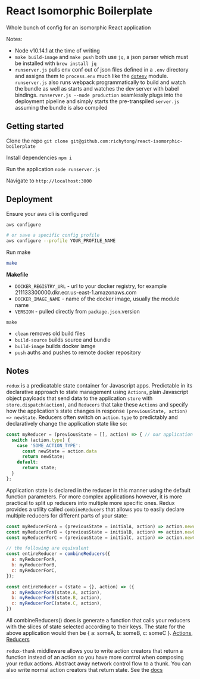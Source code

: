# React Isomorphic Boilerplate
Whole bunch of config for an isomorphic React application

Notes:
  - Node v10.14.1 at the time of writing
  - `make build-image` and `make push` both use `jq`, a json parser which must be installed with `brew install jq`
  - `runserver.js` pulls env conf out of json files defined in a `.env` directory and assigns them to `process.env` much like the [`dotenv`](https://github.com/motdotla/dotenv/blob/master/lib/main.js#L89) module. `runserver.js` also runs webpack programmatically to build and watch the bundle as well as starts and watches the dev server with babel bindings. `runserver.js --mode production` seamlessly plugs into the deployment pipeline and simply starts the pre-transpiled `server.js` assuming the bundle is also compiled

## Getting started
Clone the repo `git clone git@github.com:richytong/react-isomorphic-boilerplate`

Install dependencies `npm i`

Run the application `node runserver.js`

Navigate to `http://localhost:3000`

## Deployment
Ensure your aws cli is configured
```bash
aws configure

# or save a specific config profile
aws configure --profile YOUR_PROFILE_NAME
```

Run make
```bash
make
```

<b>Makefile</b>
- `DOCKER_REGISTRY_URL` - url to your docker registry, for example 211133300000.dkr.ecr.us-east-1.amazonaws.com
- `DOCKER_IMAGE_NAME` - name of the docker image, usually the module name
- `VERSION` - pulled directly from `package.json`.version

`make`
  - `clean` removes old build files
  - `build-source` builds source and bundle
  - `build-image` builds docker iamge
  - `push` auths and pushes to remote docker repository

## Notes
`redux` is a predicatable state container for Javascript apps. Predictable in its declarative approach to state management using `Actions`, plain Javascript object payloads that send data to the application `store` with `store.dispatch(action)`, and `Reducers` that take these `Actions` and specify how the application's state changes in response `(previousState, action) => newState`. Reducers often switch on `action.type` to predictably and declaratively change the application state like so:
```Javascript
const myReducer = (previousState = [], action) => { // our application state is an array
  switch (action.type) {
    case 'SOME_ACTION_TYPE':
      const newState = action.data
      return newState;
    default:
      return state;
  }
};
```
Application state is declared in the reducer in this manner using the default function parameters. For more complex applications however, it is more practical to split up reducers into multiple more specific ones. Redux provides a utility called ```combineReducers``` that allows you to easily declare multiple reducers for different parts of your state:
```Javascript
const myReducerForA = (previousState = initialA, action) => action.newA;
const myReducerForB = (previousState = initialB, action) => action.newB;
const myReducerForC = (previousState = initialC, action) => action.newC;

// the following are equivalent
const entireReducer = combineReducers({
  a: myReducerForA,
  b: myReducerForB,
  c: myReducerForC,
});

const entireReducer = (state = {}, action) => ({
  a: myReducerForA(state.A, action),
  b: myReducerForB(state.B, action),
  c: myReducerForC(state.C, action),
})
```
All combineReducers() does is generate a function that calls your reducers with the slices of state selected according to their keys. The state for the above application would then be { a: someA, b: someB, c: someC }. [Actions](https://redux.js.org/basics/actions), [Reducers](https://redux.js.org/basics/reducers)

```redux-thunk``` middleware allows you to write action creators that return a function instead of an action so you have more control when composing your redux actions. Abstract away network control flow to a thunk. You can also write normal action creators that return state. See the [docs](https://www.npmjs.com/package/redux-thunk)
